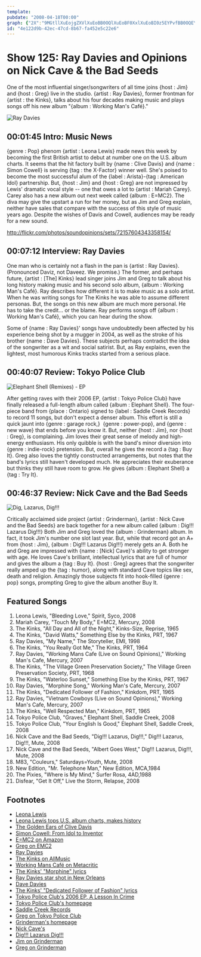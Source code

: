 ```yaml
---
template: 
pubdate: "2008-04-18T00:00"
graph: {"2X":"9MGtllXuEojgZXVlXuEoBB0OQlXuEoBF0XxlXuEoBI0z5EYPvfBB0OQEYPvf","C0":"BMcGhiMVQSe2Rdbk5319cO5sKk5319","1UV":"BIdlNaMXIwBGSb8aMXIwTfo48aMXIw39NT7aMXIwBBtG1aMXIwBI5YjaMXIwBI5YjCI3hk97qipX6cfd","25P":"BB1HBusCEausCEaveQq2am659veQq29MGtlam659QkZfCam65997qipX6cfd97qipBHm1G"}
id: "4e122d9b-42ec-47cd-8b67-fa452e5c22e6"
---
```






# Show 125: Ray Davies and Opinions on Nick Cave & the Bad Seeds

One of the most influential singer/songwriters of all time joins {host : Jim} and {host : Greg} live in the studio. {artist : Ray Davies}, former frontman for {artist : the Kinks}, talks about his four decades making music and plays songs off his new album "{album : Working Man's Café}."

![Ray Davies](https://static.soundopinions.org/images/2008/raydavies.jpg)



## 00:01:45 Intro: Music News

{genre : Pop} phenom {artist : Leona Lewis} made news this week by becoming the first British artist to debut at number one on the U.S. album charts. It seems that the hit factory built by {name : Clive Davis} and {name : Simon Cowell} is serving {tag : the X-Factor} winner well. She's poised to become the most successful alum of the {label : Arista}-{tag : American Idol} partnership. But, {host : Jim} and {host : Greg} are not impressed by Lewis' dramatic vocal style -- one that owes a lot to {artist : Mariah Carey}. Carey also has a new album out next week called {album : E=MC2}. The diva may give the upstart a run for her money, but as Jim and Greg explain, neither have sales that compare with the success of this style of music years ago. Despite the wishes of Davis and Cowell, audiences may be ready for a new sound.

http://flickr.com/photos/soundopinions/sets/72157604343358154/



## 00:07:12 Interview: Ray Davies

One man who is certainly not a flash in the pan is {artist : Ray Davies}. (Pronounced Daviz, not Daveez. We promise.) The former, and perhaps future, {artist : [The] Kinks} lead singer joins Jim and Greg to talk about his long history making music and his second solo album, {album : Working Man's Café}. Ray describes how different it is to make music as a solo artist. When he was writing songs for The Kinks he was able to assume different personas. But, the songs on this new album are much more personal. He has to take the credit... or the blame. Ray performs songs off {album : Working Man's Café}, which you can hear during the show.

Some of {name : Ray Davies}' songs have undoubtedly been affected by his experience being shot by a mugger in 2004, as well as the stroke of his brother {name : Dave Davies}. These subjects perhaps contradict the idea of the songwriter as a wit and social satirist. But, as Ray explains, even the lightest, most humorous Kinks tracks started from a serious place.



## 00:40:07 Review: Tokyo Police Club

![Elephant Shell (Remixes) - EP](https://static.soundopinions.org/assets/125/1UV0.jpg)

After getting raves with their 2006 EP, {artist : Tokyo Police Club} have finally released a full-length album called {album : Elephant Shell}. The four-piece band from {place : Ontario} signed to {label : Saddle Creek Records} to record 11 songs, but don't expect a denser album. This effort is still a quick jaunt into {genre : garage rock,}  {genre : power-pop}, and {genre : new wave} that ends before you know it. But, neither {host : Jim}, nor {host : Greg}, is complaining. Jim loves their great sense of melody and high-energy enthusiasm. His only quibble is with the band's minor diversion into {genre : indie-rock} pretension. But, overall he gives the record a {tag : Buy It}. Greg also loves the tightly constructed arrangements, but notes that the band's lyrics still haven't developed much. He appreciates their exuberance but thinks they still have room to grow. He gives {album : Elephant Shell} a {tag : Try It}.



## 00:46:37 Review: Nick Cave and the Bad Seeds

![Dig, Lazarus, Dig!!!](https://static.soundopinions.org/assets/125/25P0.jpg)

Critically acclaimed side project {artist : Grinderman}, {artist : Nick Cave and the Bad Seeds} are back together for a new album called {album : Dig!!! Lazarus Dig!!!} Both Jim and Greg loved the {album : Grinderman} album. In fact, it took Jim's number one slot last year. But, while that record got an A+ from {host : Jim}, {album : Dig!!! Lazarus Dig!!!} merely gets an A. Both he and Greg are impressed with {name : [Nick] Cave}'s ability to get stronger with age. He loves Cave's brilliant, intellectual lyrics that are full of humor and gives the album a {tag : Buy It}. {host : Greg} agrees that the songwriter really amped up the {tag : humor}, along with standard Cave topics like sex, death and religion. Amazingly those subjects fit into hook-filled {genre : pop} songs, prompting Greg to give the album another Buy It.



## Featured Songs

1. Leona Lewis, "Bleeding Love," Spirit, Syco, 2008
2. Mariah Carey, "Touch My Body," E=MC2, Mercury, 2008
3. The Kinks, "All Day and All of the Night," Kinks-Size, Reprise, 1965
4. The Kinks, "David Watts," Something Else by the Kinks, PRT, 1967
5. Ray Davies, "My Name," The Storyteller, EMI, 1998
6. The Kinks, "You Really Got Me," The Kinks, PRT, 1964
7. Ray Davies, "Working Mans Cafe (Live on Sound Opinions)," Working Man's Cafe, Mercury, 2007
8. The Kinks, "The Village Green Preservation Society," The Village Green Preservation Society, PRT, 1968
9. The Kinks, "Waterloo Sunset," Something Else by the Kinks, PRT, 1967
10. Ray Davies, "Morphine Song," Working Man's Cafe, Mercury, 2007
11. The Kinks, "Dedicated Follower of Fashion," Kinkdom, PRT, 1965
12. Ray Davies, "Vietnam Cowboys (Live on Sound Opinions)," Working Man's Cafe, Mercury, 2007
13. The Kinks, "Well Respected Man," Kinkdom, PRT, 1965
14. Tokyo Police Club, "Graves," Elephant Shell, Saddle Creek, 2008
15. Tokyo Police Club, "Your English Is Good," Elephant Shell, Saddle Creek, 2008
16. Nick Cave and the Bad Seeds, "Dig!!! Lazarus, Dig!!!," Dig!!! Lazarus, Dig!!!, Mute, 2008
17. Nick Cave and the Bad Seeds, "Albert Goes West," Dig!!! Lazarus, Dig!!!, Mute, 2008
18. M83, "Couleurs," Saturdays=Youth, Mute, 2008
19. New Edition, "Mr. Telephone Man," New Edition, MCA,1984
20. The Pixies, "Where is My Mind," Surfer Rosa, 4AD,1988
21. Disfear, "Get It Off," Live the Storm, Relapse, 2008



## Footnotes

- [Leona Lewis](http://www.leonalewismusic.com/)
- [Leona Lewis tops U.S. album charts, makes history](http://edition.cnn.com/2008/SHOWBIZ/Music/04/17/leona.lewisalbum/)
- [The Golden Ears of Clive Davis](http://www.cbsnews.com/stories/2004/02/06/60minutes/main598488.shtml)
- [Simon Cowell: From Idol to Inventor](http://www.businessweek.com/stories/2006-01-31/simon-cowell-from-idol-to-inventorbusinessweek-business-news-stock-market-and-financial-advice)
- [E=MC2 on Amazon](http://www.amazon.com/E-MC2-Mariah-Carey/dp/B000UMKCYC)
- [Greg on EMC2](http://articles.chicagotribune.com/2008-04-15/features/0804110571_1_e-mc2-christopher-tricky-stewart-million-record-deal)
- [Ray Davies](http://www.myspace.com/raydaviesofficial)
- [The Kinks on AllMusic](http://www.allmusic.com/cg/amg.dll?p=amg&sql=11:3ifoxqe5ldse)
- [Working Mans Café on Metacritic](http://www.metacritic.com/music/artists/daviesray/workingmanscafe?q=working%20man's%20cafe)
- [The Kinks' "Morphine" lyrics](http://www.metrolyrics.com/morphine-song-lyrics-ray-davies.html)
- [Ray Davies star shot in New Orleans](http://www.cnn.com/2004/SHOWBIZ/Music/01/05/davies.shot/)
- [Dave Davies](http://www.davedavies.com/)
- [The Kinks' "Dedicated Follower of Fashion" lyrics](http://www.mp3lyrics.org/k/kinks/dedicated-follower-of-fashion/)
- [Tokyo Police Club's 2006 EP, A Lesson In Crime](http://www.amazon.com/Lesson-Crime-Tokyo-Police-Club/dp/B000F2BP0W)
- [Tokyo Police Club's homepage](http://tokyopoliceclub.com/)
- [Saddle Creek Records](http://www.saddle-creek.com/)
- [Greg on Tokyo Police Club](http://leisureblogs.chicagotribune.com/turn_it_up/2007/10/tokyo-police-cl.html)
- [Grinderman's homepage](http://www.grinderman.com/)
- [Nick Cave's](http://www.nick-cave.com/)
- [Dig!!! Lazarus Dig!!!](http://www.metacritic.com/music/artists/cavenick/diglazarusdig?q=nick%20cave)
- [Jim on Grinderman](http://www.jimdero.com/News2007/Grinderman.htm)
- [Greg on Grinderman](http://articles.chicagotribune.com/2007-07-20/entertainment/0707181039_1_bad-seeds-nick-cave-birthday-party)